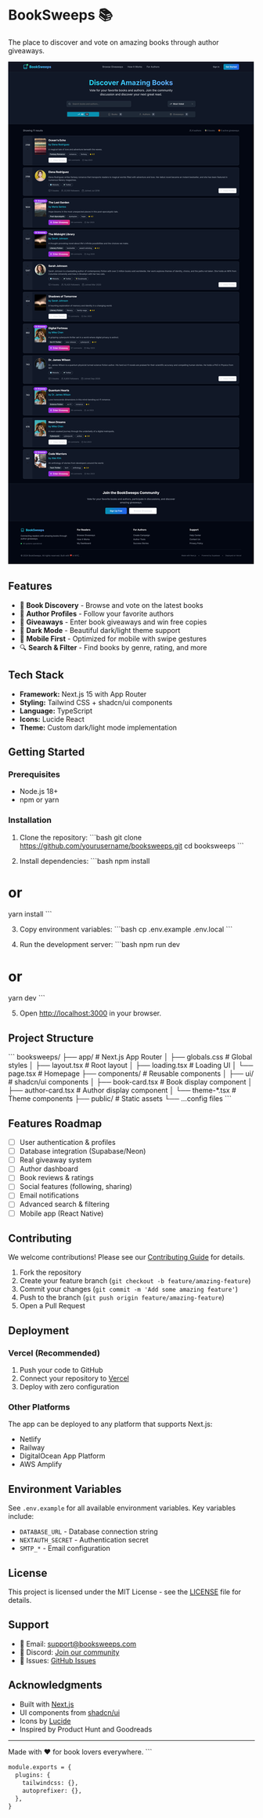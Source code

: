 # BookSweeps 📚

The place to discover and vote on amazing books through author giveaways.

![BookSweeps Screenshot](public/booksweeps-hero.png)

## Features

- 📖 **Book Discovery** - Browse and vote on the latest books
- 👥 **Author Profiles** - Follow your favorite authors
- 🎁 **Giveaways** - Enter book giveaways and win free copies
- 🌙 **Dark Mode** - Beautiful dark/light theme support
- 📱 **Mobile First** - Optimized for mobile with swipe gestures
- 🔍 **Search & Filter** - Find books by genre, rating, and more

## Tech Stack

- **Framework:** Next.js 15 with App Router
- **Styling:** Tailwind CSS + shadcn/ui components
- **Language:** TypeScript
- **Icons:** Lucide React
- **Theme:** Custom dark/light mode implementation

## Getting Started

### Prerequisites

- Node.js 18+ 
- npm or yarn

### Installation

1. Clone the repository:
\`\`\`bash
git clone https://github.com/yourusername/booksweeps.git
cd booksweeps
\`\`\`

2. Install dependencies:
\`\`\`bash
npm install
# or
yarn install
\`\`\`

3. Copy environment variables:
\`\`\`bash
cp .env.example .env.local
\`\`\`

4. Run the development server:
\`\`\`bash
npm run dev
# or
yarn dev
\`\`\`

5. Open [http://localhost:3000](http://localhost:3000) in your browser.

## Project Structure

\`\`\`
booksweeps/
├── app/                    # Next.js App Router
│   ├── globals.css        # Global styles
│   ├── layout.tsx         # Root layout
│   ├── loading.tsx        # Loading UI
│   └── page.tsx           # Homepage
├── components/            # Reusable components
│   ├── ui/               # shadcn/ui components
│   ├── book-card.tsx     # Book display component
│   ├── author-card.tsx   # Author display component
│   └── theme-*.tsx       # Theme components
├── public/               # Static assets
└── ...config files
\`\`\`

## Features Roadmap

- [ ] User authentication & profiles
- [ ] Database integration (Supabase/Neon)
- [ ] Real giveaway system
- [ ] Author dashboard
- [ ] Book reviews & ratings
- [ ] Social features (following, sharing)
- [ ] Email notifications
- [ ] Advanced search & filtering
- [ ] Mobile app (React Native)

## Contributing

We welcome contributions! Please see our [Contributing Guide](CONTRIBUTING.md) for details.

1. Fork the repository
2. Create your feature branch (`git checkout -b feature/amazing-feature`)
3. Commit your changes (`git commit -m 'Add some amazing feature'`)
4. Push to the branch (`git push origin feature/amazing-feature`)
5. Open a Pull Request

## Deployment

### Vercel (Recommended)

1. Push your code to GitHub
2. Connect your repository to [Vercel](https://vercel.com)
3. Deploy with zero configuration

### Other Platforms

The app can be deployed to any platform that supports Next.js:
- Netlify
- Railway
- DigitalOcean App Platform
- AWS Amplify

## Environment Variables

See `.env.example` for all available environment variables. Key variables include:

- `DATABASE_URL` - Database connection string
- `NEXTAUTH_SECRET` - Authentication secret
- `SMTP_*` - Email configuration

## License

This project is licensed under the MIT License - see the [LICENSE](LICENSE) file for details.

## Support

- 📧 Email: support@booksweeps.com
- 💬 Discord: [Join our community](https://discord.gg/booksweeps)
- 🐛 Issues: [GitHub Issues](https://github.com/yourusername/booksweeps/issues)

## Acknowledgments

- Built with [Next.js](https://nextjs.org/)
- UI components from [shadcn/ui](https://ui.shadcn.com/)
- Icons by [Lucide](https://lucide.dev/)
- Inspired by Product Hunt and Goodreads

---

Made with ❤️ for book lovers everywhere.
\`\`\`

```text file="postcss.config.js"
module.exports = {
  plugins: {
    tailwindcss: {},
    autoprefixer: {},
  },
}
